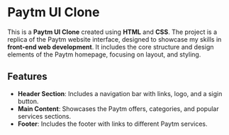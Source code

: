 # Paytm UI Clone

This is a **Paytm UI Clone** created using **HTML** and **CSS**. The project is a replica of the Paytm website interface, designed to showcase my skills in **front-end web development**. It includes the core structure and design elements of the Paytm homepage, focusing on layout, and styling.

## Features

- **Header Section**: Includes a navigation bar with links, logo, and a sigin button.
- **Main Content**: Showcases the Paytm offers, categories, and popular services sections.
- **Footer**: Includes the footer with links to different Paytm services.
